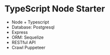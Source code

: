 # TypeScript Node Starter

* Node + Typescript
* Database: Postgresql
* Express
* ORM: Sequelize
* RESTful API
* Crawl Puppeteer
